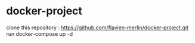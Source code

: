 # docker-project
 clone this repository :
 https://github.com/flavien-merlin/docker-project.git
 run docker-compose up -d
